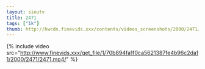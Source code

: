 ```yaml
--- 
layout: sieutv
title: 2471
tags: ["1k"]
thumb: http://hwcdn.finevids.xxx/contents/videos_screenshots/2000/2471/preview.mp4.jpg
---
```

{% include video src="http://www.finevids.xxx/get_file/1/70b894fa1f0ca5621387fe4b96c2da11/2000/2471/2471.mp4/" %} 
